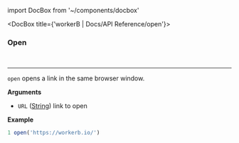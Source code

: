 import DocBox from '~/components/docbox'

<DocBox title={'workerB | Docs/API Reference/open'}>

### **Open**
<br/>
<hr/>

`open` opens a link in the same browser window.

**Arguments**

-   `URL` ([String](https://developer.mozilla.org/docs/Web/JavaScript/Reference/Global_Objects/String)) link to open

**Example**

```javascript
1 open('https://workerb.io/')
```

</DocBox>